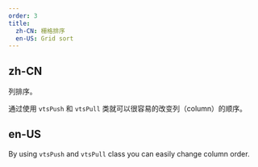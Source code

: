 ```yaml
---
order: 3
title:
  zh-CN: 栅格排序
  en-US: Grid sort
---
```


## zh-CN

列排序。

通过使用 `vtsPush` 和 `vtsPull` 类就可以很容易的改变列（column）的顺序。

## en-US

By using `vtsPush` and `vtsPull` class you can easily change column order.


